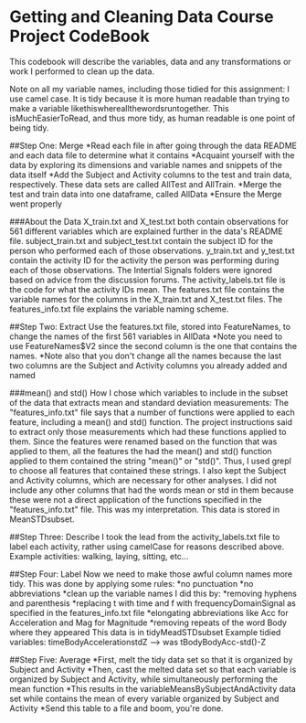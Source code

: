 Getting and Cleaning Data Course Project CodeBook
=================================================

This codebook will describe the variables, data and any transformations or work I performed to clean up the data.

Note on all my variable names, including those tidied for this assignment: I use camel case. It is tidy because it is more human readable than trying to make a variable likethiswhereallthewordsruntogether. This isMuchEasierToRead, and thus more tidy, as human readable is one point of being tidy.

##Step One: Merge
*Read each file in after going through the data README and each data file to determine what it contains
*Acquaint yourself with the data by exploring its dimensions and variable names and snippets of the data itself
*Add the Subject and Activity columns to the test and train data, respectively. These data sets are called AllTest and AllTrain.
*Merge the test and train data into one dataframe, called AllData
*Ensure the Merge went properly

###About the Data
X_train.txt and X_test.txt both contain observations for 561 different variables which are explained further in the data's README file.
subject_train.txt and subject_test.txt contain the subject ID for the person who performed each of those observations.
y_train.txt and y_test.txt contain the activity ID for the activity the person was performing during each of those observations.
The Intertial Signals folders were ignored based on advice from the discussion forums.
The activity_labels.txt file is the code for what the activity IDs mean.
The features.txt file contains the variable names for the columns in the X_train.txt and X_test.txt files.
The features_info.txt file explains the variable naming scheme.

##Step Two: Extract
Use the features.txt file, stored into FeatureNames, to change the names of the first 561 variables in AllData
*Note you need to use FeatureNames$V2 since the second column is the one that contains the names.
*Note also that you don't change all the names because the last two columns are the Subject and Activity columns you already added and named

###mean() and std()
How I chose which variables to include in the subset of the data that extracts mean and standard deviation measurements: The "features_info.txt" file says that a number of functions were applied to each feature, including a mean() and std() function. The project instructions said to extract only those measurements which had these functions applied to them. Since the features were renamed based on the function that was applied to them, all the features the had the mean() and std() function applied to them contained the string "mean()" or "std()". Thus, I used grepl to choose all features that contained these strings. I also kept the Subject and Activity columns, which are necessary for other analyses. I did not include any other columns that had the words mean or std in them because these were not a direct application of the functions specified in the "features_info.txt" file. This was my interpretation.
This data is stored in MeanSTDsubset.

##Step Three: Describe
I took the lead from the activity_labels.txt file to label each activity, rather using camelCase for reasons described above.
Example activities: walking, laying, sitting, etc...

##Step Four: Label
Now we need to make those awful column names more tidy. This was done by applying some rules:
*no punctuation
*no abbreviations
*clean up the variable names
I did this by:
*removing hyphens and parenthesis
*replacing t with time and f with frequencyDomainSignal as specified in the features_info.txt file
*elongating abbreviations like Acc for Acceleration and Mag for Magnitude
*removing repeats of the word Body where they appeared
This data is in tidyMeadSTDsubset
Example tidied variables: timeBodyAccelerationstdZ --> was tBodyBodyAcc-std()-Z

##Step Five: Average
*First, melt the tidy data set so that it is organized by Subject and Activity
*Then, cast the melted data set so that each variable is organized by Subject and Activity, while simultaneously performing the mean function
*This results in the variableMeansBySubjectAndActivity data set while contains the mean of every variable organized by Subject and Activity
*Send this table to a file and boom, you're done.